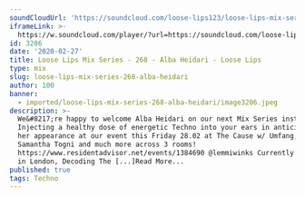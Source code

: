 ```yaml
---
soundCloudUrl: 'https://soundcloud.com/loose-lips123/loose-lips-mix-series-268-alba-heidari'
iframeLink: >-
  https://w.soundcloud.com/player/?url=https://soundcloud.com/loose-lips123/loose-lips-mix-series-268-alba-heidari&color=00aabb&auto_play=false&hide_related=false&show_comments=true&show_user=true&show_reposts=false
id: 3206
date: '2020-02-27'
title: Loose Lips Mix Series - 268 - Alba Heidari - Loose Lips
type: mix
slug: loose-lips-mix-series-268-alba-heidari
author: 100
banner:
  - imported/loose-lips-mix-series-268-alba-heidari/image3206.jpeg
description: >-
  We&#8217;re happy to welcome Alba Heidari on our next Mix Series instalment!
  Injecting a healthy dose of energetic Techno into your ears in anticipation of
  her appearance at our event this Friday 28.02 at The Cause w/ Umfang, Rommek,
  Samantha Togni and much more across 3 rooms!
  https://www.residentadvisor.net/events/1384690 @lemmiwinks Currently residing
  in London, Decoding The [...]Read More...
published: true
tags: Techno
---
```

